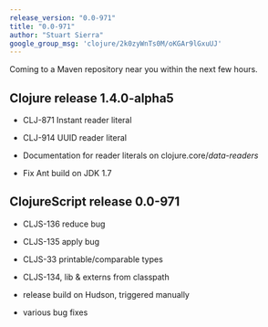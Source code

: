 ```yaml
---
release_version: "0.0-971"
title: "0.0-971"
author: "Stuart Sierra"
google_group_msg: 'clojure/2k0zyWnTs0M/oKGAr9lGxuUJ'
---
```


Coming to a Maven repository near you within the next few hours.

Clojure release 1.4.0-alpha5
-------------------------------------

* CLJ-871 Instant reader literal

* CLJ-914 UUID reader literal

* Documentation for reader literals on clojure.core/*data-readers*

* Fix Ant build on JDK 1.7

ClojureScript release 0.0-971
-----------------------------------

* CLJS-136 reduce bug

* CLJS-135 apply bug

* CLJS-33 printable/comparable types

* CLJS-134, lib & externs from classpath

* release build on Hudson, triggered manually

* various bug fixes

